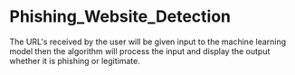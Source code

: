 # Phishing_Website_Detection
The URL's received by the user will be given input to the machine learning model then the algorithm will process the input and display the output whether it is phishing or legitimate.
